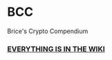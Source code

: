 # BCC
Brice's Crypto Compendium

### [EVERYTHING IS IN THE WIKI](https://github.com/Ahirice/BCC/wiki)
